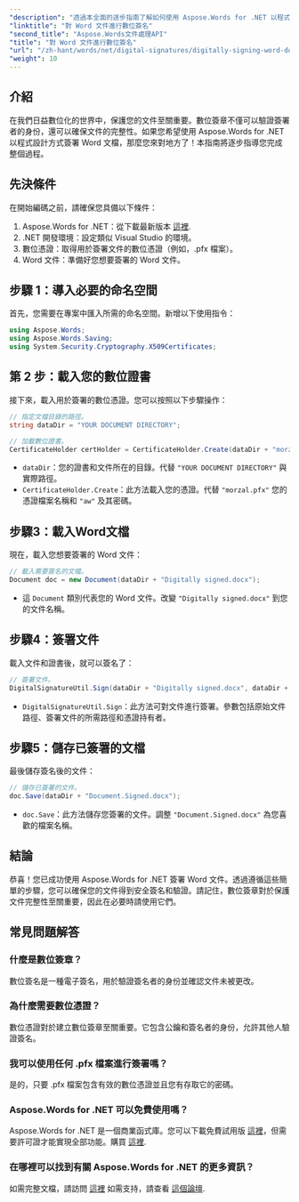 ```yaml
---
"description": "透過本全面的逐步指南了解如何使用 Aspose.Words for .NET 以程式設計方式簽署 Word 文件。"
"linktitle": "對 Word 文件進行數位簽名"
"second_title": "Aspose.Words文件處理API"
"title": "對 Word 文件進行數位簽名"
"url": "/zh-hant/words/net/digital-signatures/digitally-signing-word-document/"
"weight": 10
---
```


## 介紹

在我們日益數位化的世界中，保護您的文件至關重要。數位簽章不僅可以驗證簽署者的身份，還可以確保文件的完整性。如果您希望使用 Aspose.Words for .NET 以程式設計方式簽署 Word 文檔，那麼您來對地方了！本指南將逐步指導您完成整個過程。

## 先決條件

在開始編碼之前，請確保您具備以下條件：

1. Aspose.Words for .NET：從下載最新版本 [這裡](https://releases。aspose.com/words/net/).
2. .NET 開發環境：設定類似 Visual Studio 的環境。
3. 數位憑證：取得用於簽署文件的數位憑證（例如，.pfx 檔案）。
4. Word 文件：準備好您想要簽署的 Word 文件。

## 步驟 1：導入必要的命名空間

首先，您需要在專案中匯入所需的命名空間。新增以下使用指令：

```csharp
using Aspose.Words;
using Aspose.Words.Saving;
using System.Security.Cryptography.X509Certificates;
```

## 第 2 步：載入您的數位證書

接下來，載入用於簽署的數位憑證。您可以按照以下步驟操作：

```csharp
// 指定文檔目錄的路徑。
string dataDir = "YOUR DOCUMENT DIRECTORY";

// 加載數位證書。
CertificateHolder certHolder = CertificateHolder.Create(dataDir + "morzal.pfx", "aw");
```

- `dataDir`：您的證書和文件所在的目錄。代替 `"YOUR DOCUMENT DIRECTORY"` 與實際路徑。
- `CertificateHolder.Create`：此方法載入您的憑證。代替 `"morzal.pfx"` 您的憑證檔案名稱和 `"aw"` 及其密碼。

## 步驟3：載入Word文檔

現在，載入您想要簽署的 Word 文件：

```csharp
// 載入需要簽名的文檔。
Document doc = new Document(dataDir + "Digitally signed.docx");
```

- 這 `Document` 類別代表您的 Word 文件。改變 `"Digitally signed.docx"` 到您的文件名稱。

## 步驟4：簽署文件

載入文件和證書後，就可以簽名了：

```csharp
// 簽署文件。
DigitalSignatureUtil.Sign(dataDir + "Digitally signed.docx", dataDir + "Document.Signed.docx", certHolder);
```

- `DigitalSignatureUtil.Sign`：此方法可對文件進行簽署。參數包括原始文件路徑、簽署文件的所需路徑和憑證持有者。

## 步驟5：儲存已簽署的文檔

最後儲存簽名後的文件：

```csharp
// 儲存已簽署的文件。
doc.Save(dataDir + "Document.Signed.docx");
```

- `doc.Save`：此方法儲存您簽署的文件。調整 `"Document.Signed.docx"` 為您喜歡的檔案名稱。

## 結論

恭喜！您已成功使用 Aspose.Words for .NET 簽署 Word 文件。透過遵循這些簡單的步驟，您可以確保您的文件得到安全簽名和驗證。請記住，數位簽章對於保護文件完整性至關重要，因此在必要時請使用它們。

## 常見問題解答

### 什麼是數位簽章？
數位簽名是一種電子簽名，用於驗證簽名者的身份並確認文件未被更改。

### 為什麼需要數位憑證？
數位憑證對於建立數位簽章至關重要。它包含公鑰和簽名者的身份，允許其他人驗證簽名。

### 我可以使用任何 .pfx 檔案進行簽署嗎？
是的，只要 .pfx 檔案包含有效的數位憑證並且您有存取它的密碼。

### Aspose.Words for .NET 可以免費使用嗎？
Aspose.Words for .NET 是一個商業函式庫。您可以下載免費試用版 [這裡](https://releases.aspose.com/)，但需要許可證才能實現全部功能。購買 [這裡](https://purchase。aspose.com/buy).

### 在哪裡可以找到有關 Aspose.Words for .NET 的更多資訊？
如需完整文檔，請訪問 [這裡](https://reference.aspose.com/words/net/) 如需支持，請查看 [這個論壇](https://forum。aspose.com/c/words/8).